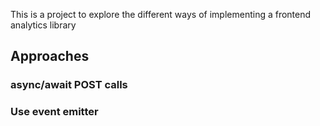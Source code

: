 This is a project to explore the different ways of implementing a frontend analytics library

## Approaches

### async/await POST calls

### Use event emitter
